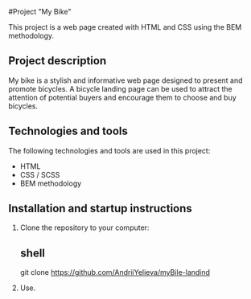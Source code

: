 #Project "My Bike"

This project is a web page created with HTML and CSS using the BEM methodology.

## Project description

My bike is a stylish and informative web page designed to present and promote bicycles. A bicycle landing page can be used to attract the attention of potential buyers and encourage them to choose and buy bicycles.

## Technologies and tools

The following technologies and tools are used in this project:

- HTML
- CSS / SCSS
- BEM methodology

## Installation and startup instructions

1. Clone the repository to your computer:

   ## shell
   git clone https://github.com/AndriiYelieva/myBile-landind
   
2.  Use. 
